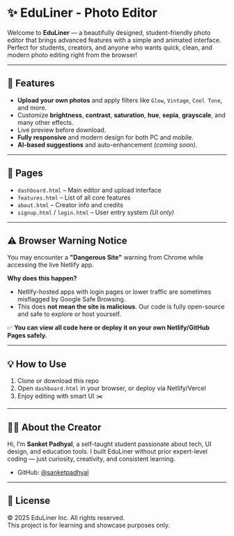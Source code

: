 # ✨ EduLiner - Photo Editor 

Welcome to **EduLiner** — a beautifully designed, student-friendly photo editor that brings advanced features with a simple and animated interface. Perfect for students, creators, and anyone who wants quick, clean, and modern photo editing right from the browser!

---

## 🚀 Features

- **Upload your own photos** and apply filters like `Glow`, `Vintage`, `Cool Tone`, and more.
- Customize **brightness**, **contrast**, **saturation**, **hue**, **sepia**, **grayscale**, and many other effects.
- Live preview before download.
- **Fully responsive** and modern design for both PC and mobile.
- **AI-based suggestions** and auto-enhancement *(coming soon)*.

---

## 📎 Pages

- `dashboard.html` – Main editor and upload interface  
- `features.html` – List of all core features  
- `about.html` – Creator info and credits  
- `signup.html` / `login.html` – User entry system *(UI only)*

---

## ⚠️ Browser Warning Notice

You may encounter a **"Dangerous Site"** warning from Chrome while accessing the live Netlify app.

**Why does this happen?**
- Netlify-hosted apps with login pages or lower traffic are sometimes misflagged by Google Safe Browsing.
- This does **not mean the site is malicious**. Our code is fully open-source and safe to explore or host yourself.

✅ **You can view all code here or deploy it on your own Netlify/GitHub Pages safely.**

---

## 💡 How to Use

1. Clone or download this repo  
2. Open `dashboard.html` in your browser, or deploy via Netlify/Vercel  
3. Enjoy editing with smart UI ✂️

---

## 👨‍💻 About the Creator

Hi, I’m **Sanket Padhyal**, a self-taught student passionate about tech, UI design, and education tools. I built EduLiner without prior expert-level coding — just curiosity, creativity, and consistent learning.

- GitHub: [@sanketpadhyal](https://github.com/sanketpadhyal)

---

## 📜 License

© 2025 EduLiner Inc. All rights reserved.  
This project is for learning and showcase purposes only.
